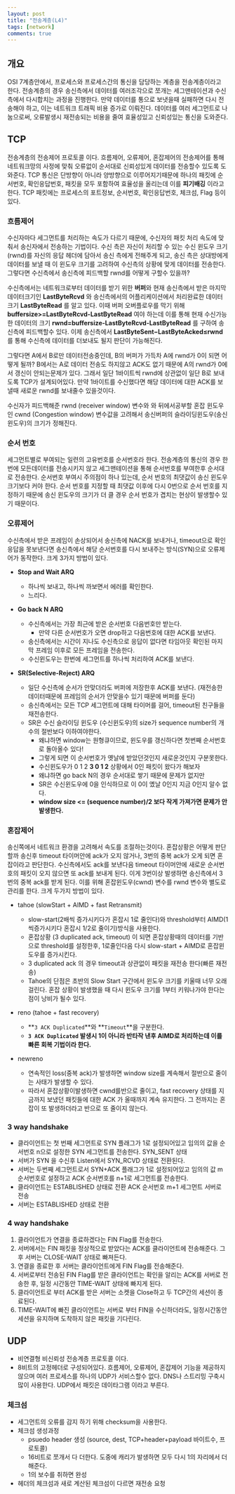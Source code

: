 ```yaml
---
layout: post
title: "전송계층(L4)"
tags: [network]
comments: true
---
```


## 개요
OSI 7계층안에서, 프로세스와 프로세스간의 통신을 담당하는 계층을 전송계층이라고 한다. 전송계층의 경우 송신측에서 데이터를 여러조각으로 쪼개는 세그맨테이션과 수신측에서 다시합치는 과정을 진행한다. 만약 데이터를 통으로 보냇을때 실패하면 다시 전송해야 하고, 이는 네트워크 트래픽 비용 증가로 이뤄진다. 데이터를 여러 세그먼트로 나눔으로써, 오류발생시 재전송되는 비용을 줄여 효율성있고 신뢰성있는 통신을 도와준다.

## TCP
전송계층의 전송제어 프로토콜 이다. 흐름제어, 오류제어, 혼잡제어의 전송제어를 통해 네트워크망의 사정에 맞춰 오류없이 순서대로 신뢰성있게 데이터를 전송할수 있도록 도와준다. TCP 통신은 단방향이 아니라 양방향으로 이루어지기때문에 하나의 패킷에 순서번호, 확인응답번호, 패킷을 모두 포함하여 효율성을 올리는데 이를 **피기배깅** 이라고 한다. TCP 패킷에는 프로세스의 포트정보, 순서번호, 확인응답번호, 체크섬, Flag 등이 있다.

### 흐름제어
수신자마다 세그먼트를 처리하는 속도가 다르기 때문에, 수신자의 패킷 처리 속도에 맞춰서 송신자에서 전송하는 기법이다. 수신 측은 자신이 처리할 수 있는 수신 윈도우 크기(rwnd)를 자신의 응답 헤더에 담아서 송신 측에게 전해주게 되고, 송신 측은 상대방에게 데이터를 보낼 때 이 윈도우 크기를 고려하여 수신측의 상황에 맞게 데이터를 전송한다. 그렇다면 수신측에서 송신측에 피드백할 rwnd를 어떻게 구할수 있을까? 

수신측에서는 네트워크로부터 데이터를 받기 위한 **버퍼**와 현재 송신측에서 받은 마지막 데이터크기인 **LastByteRcvd** 와 송신측에서의 어플리케이션에서 처리완료한 데이터크기 **LastByteRead** 를 알고 있다. 이때 버퍼 오버플로우를 막기 위해 **buffersize>=LastByteRcvd-LastByteRead** 여야 하는데 이를 통해 현재 수신가능한 데이터의 크기 **rwnd=buffersize-LastByteRcvd-LastByteRead** 를 구하여 송신측에 피드백할수 있다. 이제 송신측에서 **LastByteSent−LastByteAcked≤rwnd** 를 통해 수신측에 데이터를 더보내도 될지 판단이 가능해진다.

그렇다면 A에서 B로만 데이터전송중인데, B의 버퍼가 가득차 A에 rwnd가 0이 되면 어떻게 될까? B에서는 A로 데이터 전송도 하지않고 ACK도 없기 때문에 A의 rwnd가 0에서 갱신이 안되는문제가 있다. 그래서 일단 1바이트씩 rwnd에 상관없이 일단 B로 보내도록 TCP가 설계되어있다. 만약 1바이트를 수신했다면 해당 데이터에 대한 ACK를 보낼때 새로운 rwnd를 보내줄수 있을것이다.

수신자가 피드백해준 rwnd (receiver window) 변수와 와 뒤에서공부할 혼잡 윈도우인 cwnd (Congestion window) 변수값을 고려해서 송신버퍼의 슬라이딩윈도우(송신 윈도우)의 크기가 정해진다.

### 순서 번호
세그먼트별로 부여되는 일련의 고유번호를 순서번호라 한다. 전송계층의 통신의 경우 한번에 모든데이터를 전송시키지 않고 세그맨테이션을 통해 순서번호를 부여한후 순서대로 전송한다. 순서번호 부여시 주의점이 하나 있는데, 순서 번호의 최댓값이 송신 윈도우 크기보다 커야 한다. 순서 번호를 지정할 때 최댓값 이후에 다시 0번으로 순서 번호를 지정하기 때문에 송신 윈도우의 크기가 더 클 경우 순서 번호가 겹치는 현상이 발생할수 있기 때문이다.

### 오류제어
수신측에서 받은 프레임이 손상되어서 송신측에 NACK를 보내거나, timeout으로 확인응답을 못보낸다면 송신측에서 해당 순서번호를 다시 보내주는 방식(SYN)으로 오류제어가 동작한다. 크게 3가지 방법이 있다.

- **Stop and Wait ARQ**
    - 하나씩 보내고, 하나씩 까보면서 에러를 확인한다.
    - 느리다.

- **Go back N ARQ**
    - 수신측에서는 가장 최근에 받은 순서번호 다음번호만 받는다.
        - 만약 다른 순서번호가 오면 drop하고 다음번호에 대한 ACK를 보낸다.
    - 송신측에서는 시간이 지나도 수신측으로 응답이 없다면 타임아웃 확인된 마지막 프레임 이후로 모든 프레임을 전송한다.
    - 수신윈도우는 한번에 세그먼트를 하나씩 처리하여 ACK를 보낸다.

- **SR(Selective-Reject) ARQ**
    - 일단 수신측에 순서가 안맞더라도 버퍼에 저장한후 ACK를 보낸다.  (재전송한 데이터때문에 프레임의 순서가 안맞을수 있기 때문에 버퍼를 둔다)
    - 송신측에서는 모든 TCP 세그먼트에 대해 타이머를 걸어, timeout된 친구들을 재전송한다.
    - SR은 수신 슬라이딩 윈도우 (수신윈도우)의 size가 sequence number의 개수의 절반보다 이하여야한다.
        - 왜냐하면 window는 원형큐이므로, 윈도우를 갱신하다면 첫번째 순서번호로 돌아올수 있다!
        - 그렇게 되면 이 순서번호가 옛날에 받았던것인지 새로운것인지 구분못한다.
        - 수신윈도우가 0 1 2 **3 0 1 2** 상황에서 0인 패킷이 왔다가 해보자
        - 왜냐하면 go back N의 경우 순서대로 쌓기 때문에 문제가 없지만
        - SR은 수신윈도우에 0을 인식하므로 이 0이 옜날 0인지 지금 0인지 알수 없다.
        - **window size <= (sequence number)/2 보다 작게 가져가면 문제가 안발생한다.**

### 혼잡제어
송신쪽에서 네트워크 환경을 고려해서 속도를 조절하는것이다. 혼잡상황은 어떻게 판단할까 송신후 timeout 타이머안에 ack가 오지 않거나, 3번의 중복 ack가 오게 되면 혼잡이라고 판단한다. 수신측에서도 ack를 보낸다음 timeout 타이머안에 새로운 순서번호의 패킷이 오지 않으면 또 ack를 보내게 된다. 이게 3번이상 발생하면 송신측에서 3번의 중복 ack를 받게 된다. 이를 위해 혼잡윈도우(cwnd) 변수를 rwnd 변수와 별도로 관리를 한다.
크게 두가지 방법이 있다.
- tahoe (slowStart + AIMD + fast Retransmit)
    - slow-start(2배씩 증가시키다가 혼잡시 1로 줄인다)와 threshold부터 AIMD(1씩증가시키다 혼잡시 1/2로 줄이기)방식을 사용한다.
    - 혼잡상황 (3 duplicated ack, timeout) 이 되면 혼잡상황때의 데이터를 기반으로 threshold를 설정한후, 1로줄인다음 다시 slow-start + AIMD로 혼잡윈도우를 증가시킨다.
    - 3 duplicated ack 의 경우 timeout과 상관없이 패킷을 재전송 한다(빠른 재전송)
    - Tahoe의 단점은 초반의 Slow Start 구간에서 윈도우 크기를 키울때 너무 오래 걸린다. 혼잡 상황이 발생했을 때 다시 윈도우 크기를 1부터 키워나가야 한다는 점이 낭비가 될수 있다.

- reno (tahoe + fast recovery)
    - **`3 ACK Duplicated`**와 **`Timeout`**을 구분한다.
    - **`3 ACK Duplicated` 발생시 1이 아니라 반타작 낸후 AIMD로 처리하는데 이를 빠른 회복 기법이라 한다.**
    
- newreno
    + 연속적인 loss(중복 ack)가 발생하면 window size를 계속해서 절반으로 줄이는 사태가 발생할 수 있다.
    + 따라서 혼잡상황이발생하면 cwnd를반으로 줄이고, fast recovery 상태를 지금까지 보냈던 패킷들에 대한 ACK 가 올때까지 계속 유지한다. 그 전까지는 혼잡이 또 발생하더라고 반으로 또 줄이지 않는다.

### 3 way handshake
- 클라이언트는 첫 번째 세그먼트로 SYN 플래그가 1로 설정되어있고 임의의 값을 순서번호 n으로 설정한 SYN 세그먼트를 전송한다. SYN_SENT 상태
- 서버가 SYN 을 수신후 Listen에서 SYN_RCVD 상태로 전환된다.
- 서버는 두번째 세그먼트로서 SYN+ACK 플래그가 1로 설정되어있고 임의의 값 m 순서번호로 설정하고 ACK 순서번호를 n+1로 세그먼트를 전송한다.
- 클라이언트는 ESTABLISHED 상태로 전환 ACK 순서번호 m+1 세그먼트 서버로 전송
- 서버는 ESTABLISHED 상태로 전환

### 4 way handshake
1. 클라이언트가 연결을 종료하겠다는 FIN Flag를 전송한다.
2. 서버에서는 FIN 패킷을 정상적으로 받았다는 ACK를 클라이언트에 전송해준다. 그 후 서버는 CLOSE-WAIT 상태로 빠져든다.
3. 연결을 종료한 후 서버는 클라이언트에게 FIN Flag를 전송해준다.
4. 서버로부터 전송된 FIN Flag를 받은 클라이언트는 확인을 알리는 ACK를 서버로 전송한 후, 일정 시간동안 TIME-WAIT 상태에 빠지게 된다.
5. 클라이언트로 부터 ACK를 받은 서버는 소켓을 Close하고 두 TCP간의 세션이 종료된다.
6. TIME-WAIT에 빠진 클라이언트는 서버로 부터 FIN을 수신하더라도, 일정시간동안 세션을 유지하며 도착하지 않은 패킷을 기다린다.

## UDP
- 비연결형 비신뢰성 전송계층 프로토콜 이다.
- 8비트의 고정헤더로 구성되어있다. 흐름제어, 오류제어, 혼잡제어 기능을 제공하지 않으며 여러 프로세스를 하나의 UDP가 서비스할수 없다. DNS나 스트리밍 구축시 많이 사용한다. UDP에서 패킷은 데이타그램 이라고 부른다.

### 체크섬
- 세그먼트의 오류를 감지 하기 위해 checksum을 사용한다.
- 체크섬 생성과정
    - psuedo header 생성 (source, dest, TCP+header+payload 바이트수, 프로토콜)
    - 16비트로 쪼개서 다 더한다. 도중에 캐리가 발생하면 모두 다시 1의 자리에서 더해준다.
    - 1의 보수를 취하면 완성
- 헤더의 체크섬과 새로 계산된 체크섬이 다르면 재전송 요청

